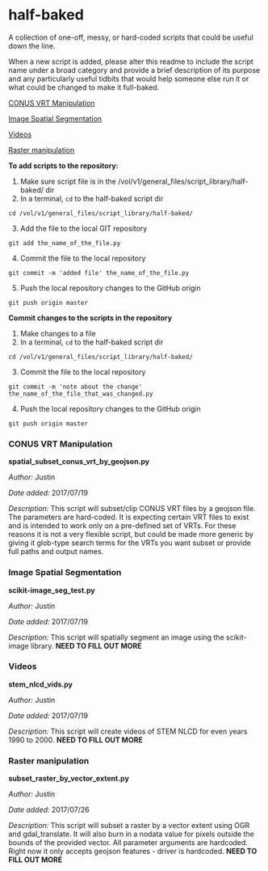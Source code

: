 # half-baked
A collection of one-off, messy, or hard-coded scripts that could be useful down the line.

When a new script is added, please alter this readme to include the script name under a broad category and provide a brief description of its purpose and any particularly useful tidbits that would help someone else run it or what could be changed to make it full-baked.

[CONUS VRT Manipulation](#conVRTman)

[Image Spatial Segmentation](#spatialSeg)

[Videos](#videos)

[Raster manipulation](#rasterManipulation)

**To add scripts to the repository:**

1. Make sure script file is in the /vol/v1/general_files/script_library/half-baked/ dir
2. In a terminal, `cd` to the half-baked script dir

`cd /vol/v1/general_files/script_library/half-baked/`

3. Add the file to the local GIT repository

`git add the_name_of_the_file.py`

4. Commit the file to the local repository

`git commit -m 'added file' the_name_of_the_file.py`

5. Push the local repository changes to the GitHub origin

`git push origin master`

**Commit changes to the scripts in the repository**

1. Make changes to a file
2. In a terminal, `cd` to the half-baked script dir

`cd /vol/v1/general_files/script_library/half-baked/`

3. Commit the file to the local repository

`git commit -m 'note about the change' the_name_of_the_file_that_was_changed.py`

4. Push the local repository changes to the GitHub origin

`git push origin master`


### <a id="conVRTman"></a>CONUS VRT Manipulation 

**spatial_subset_conus_vrt_by_geojson.py**

*Author:* Justin

*Date added:* 2017/07/19

*Description:* This script will subset/clip CONUS VRT files by a geojson file. The parameters are hard-coded. It is expecting certain VRT files to exist and is intended to work only on a pre-defined set of VRTs. For these reasons it is not a very flexible script, but could be made more generic by giving it glob-type search terms for the VRTs you want subset or provide full paths and output names.

### <a id="spatialSeg"></a>Image Spatial Segmentation 

**scikit-image_seg_test.py**

*Author:* Justin

*Date added:* 2017/07/19

*Description:* This script will spatially segment an image using the scikit-image library. **NEED TO FILL OUT MORE**

### <a id="videos"></a>Videos

**stem_nlcd_vids.py**

*Author:* Justin

*Date added:* 2017/07/19

*Description:* This script will create videos of STEM NLCD for even years 1990 to 2000. **NEED TO FILL OUT MORE**

### <a id="rasterManipulation"></a>Raster manipulation

**subset_raster_by_vector_extent.py**

*Author:* Justin

*Date added:* 2017/07/26

*Description:* This script will subset a raster by a vector extent using OGR and gdal_translate. It will also burn in a nodata value for pixels outside the bounds of the provided vector. All parameter arguments are hardcoded. Right now it only accepts geojson features - driver is hardcoded. **NEED TO FILL OUT MORE**


